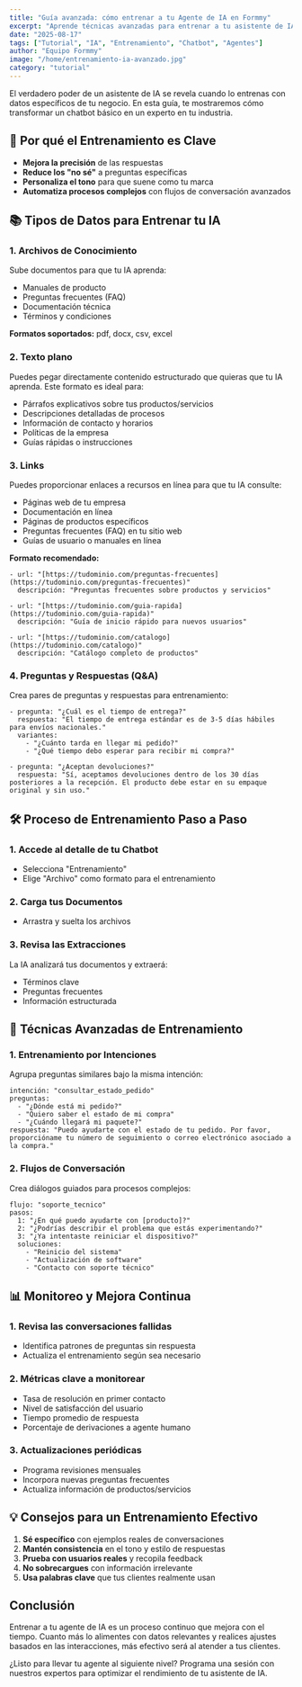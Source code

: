```yaml
---
title: "Guía avanzada: cómo entrenar a tu Agente de IA en Formmy"
excerpt: "Aprende técnicas avanzadas para entrenar a tu asistente de IA y mejorar significativamente sus respuestas y precisión."
date: "2025-08-17"
tags: ["Tutorial", "IA", "Entrenamiento", "Chatbot", "Agentes"]
author: "Equipo Formmy"
image: "/home/entrenamiento-ia-avanzado.jpg"
category: "tutorial"
---
```


El verdadero poder de un asistente de IA se revela cuando lo entrenas con datos específicos de tu negocio. En esta guía, te mostraremos cómo transformar un chatbot básico en un experto en tu industria.

## 🎯 Por qué el Entrenamiento es Clave

- **Mejora la precisión** de las respuestas
- **Reduce los "no sé"** a preguntas específicas
- **Personaliza el tono** para que suene como tu marca
- **Automatiza procesos complejos** con flujos de conversación avanzados

## 📚 Tipos de Datos para Entrenar tu IA

### 1. Archivos de Conocimiento
Sube documentos para que tu IA aprenda:
- Manuales de producto
- Preguntas frecuentes (FAQ)
- Documentación técnica
- Términos y condiciones

**Formatos soportados:** pdf, docx, csv, excel

### 2. Texto plano
Puedes pegar directamente contenido estructurado que quieras que tu IA aprenda. Este formato es ideal para:

- Párrafos explicativos sobre tus productos/servicios
- Descripciones detalladas de procesos
- Información de contacto y horarios
- Políticas de la empresa
- Guías rápidas o instrucciones

### 3. Links 
Puedes proporcionar enlaces a recursos en línea para que tu IA consulte:

- Páginas web de tu empresa
- Documentación en línea
- Páginas de productos específicos
- Preguntas frecuentes (FAQ) en tu sitio web
- Guías de usuario o manuales en línea

**Formato recomendado:**
```
- url: "[https://tudominio.com/preguntas-frecuentes](https://tudominio.com/preguntas-frecuentes)"
  descripción: "Preguntas frecuentes sobre productos y servicios"
  
- url: "[https://tudominio.com/guia-rapida](https://tudominio.com/guia-rapida)"
  descripción: "Guía de inicio rápido para nuevos usuarios"

- url: "[https://tudominio.com/catalogo](https://tudominio.com/catalogo)"
  descripción: "Catálogo completo de productos"
```

### 4. Preguntas y Respuestas (Q&A)
Crea pares de preguntas y respuestas para entrenamiento:

```
- pregunta: "¿Cuál es el tiempo de entrega?"
  respuesta: "El tiempo de entrega estándar es de 3-5 días hábiles para envíos nacionales."
  variantes:
    - "¿Cuánto tarda en llegar mi pedido?"
    - "¿Qué tiempo debo esperar para recibir mi compra?"

- pregunta: "¿Aceptan devoluciones?"
  respuesta: "Sí, aceptamos devoluciones dentro de los 30 días posteriores a la recepción. El producto debe estar en su empaque original y sin uso."
```




## 🛠️ Proceso de Entrenamiento Paso a Paso

### 1. Accede al detalle de tu Chatbot
- Selecciona "Entrenamiento"
- Elige "Archivo" como formato para el entrenamiento

### 2. Carga tus Documentos
- Arrastra y suelta los archivos

### 3. Revisa las Extracciones
La IA analizará tus documentos y extraerá:
- Términos clave
- Preguntas frecuentes
- Información estructurada

## 🔄 Técnicas Avanzadas de Entrenamiento

### 1. Entrenamiento por Intenciones
Agrupa preguntas similares bajo la misma intención:

```
intención: "consultar_estado_pedido"
preguntas:
  - "¿Dónde está mi pedido?"
  - "Quiero saber el estado de mi compra"
  - "¿Cuándo llegará mi paquete?"
respuesta: "Puedo ayudarte con el estado de tu pedido. Por favor, proporcióname tu número de seguimiento o correo electrónico asociado a la compra."
```

### 2. Flujos de Conversación
Crea diálogos guiados para procesos complejos:

```
flujo: "soporte_tecnico"
pasos:
  1: "¿En qué puedo ayudarte con [producto]?"
  2: "¿Podrías describir el problema que estás experimentando?"
  3: "¿Ya intentaste reiniciar el dispositivo?"
  soluciones:
    - "Reinicio del sistema"
    - "Actualización de software"
    - "Contacto con soporte técnico"
```

## 📊 Monitoreo y Mejora Continua

### 1. **Revisa las conversaciones fallidas**
   - Identifica patrones de preguntas sin respuesta
   - Actualiza el entrenamiento según sea necesario

### 2. **Métricas clave a monitorear**
   - Tasa de resolución en primer contacto
   - Nivel de satisfacción del usuario
   - Tiempo promedio de respuesta
   - Porcentaje de derivaciones a agente humano

### 3. **Actualizaciones periódicas**
   - Programa revisiones mensuales
   - Incorpora nuevas preguntas frecuentes
   - Actualiza información de productos/servicios

## 💡 Consejos para un Entrenamiento Efectivo

1. **Sé específico** con ejemplos reales de conversaciones
2. **Mantén consistencia** en el tono y estilo de respuestas
3. **Prueba con usuarios reales** y recopila feedback
4. **No sobrecargues** con información irrelevante
5. **Usa palabras clave** que tus clientes realmente usan

## Conclusión

Entrenar a tu agente de IA es un proceso continuo que mejora con el tiempo. Cuanto más lo alimentes con datos relevantes y realices ajustes basados en las interacciones, más efectivo será al atender a tus clientes.

¿Listo para llevar tu agente al siguiente nivel? Programa una sesión con nuestros expertos para optimizar el rendimiento de tu asistente de IA.
